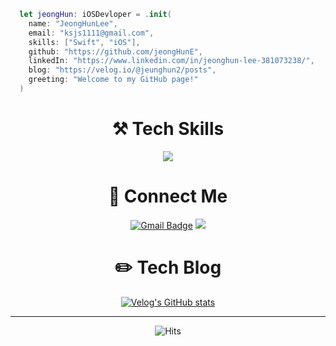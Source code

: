   ```swift
    let jeongHun: iOSDevloper = .init(
      name: "JeongHunLee",
      email: "ksjs1111@gmail.com",
      skills: ["Swift", "iOS"],
      github: "https://github.com/jeongHunE",
      linkedIn: "https://www.linkedin.com/in/jeonghun-lee-381073238/",
      blog: "https://velog.io/@jeunghun2/posts",
      greeting: "Welcome to my GitHub page!"
    )

  ```
<div align="center">
  
  # ⚒️ Tech Skills
  <img src="https://skillicons.dev/icons?i=apple,swift,reactivex,py,java,js,mysql,firebase" />

  # 📩 Connect Me
  [![Gmail Badge](https://skillicons.dev/icons?i=gmail&link=mailto:ksjs1111@gmail.com)](mailto:ksjs1111@gmail.com) <a href="https://www.linkedin.com/in/jeonghun-lee-381073238/"><img src="https://skillicons.dev/icons?i=linkedin"/></a>

  # ✏️ Tech Blog
  [![Velog's GitHub stats](https://velog-readme-stats.vercel.app/api?name=jeunghun2)](https://velog.io/@jeunghun2)

  ---
  ![Hits](https://hits.seeyoufarm.com/api/count/incr/badge.svg?url=https%3A%2F%2Fgithub.com%2FjeungHunLee%2Fhit-counter&count_bg=%2379C83D&title_bg=%23555555&icon=&icon_color=%23E7E7E7&title=hits&edge_flat=false)
</div>
